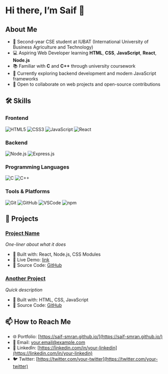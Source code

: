 # Hi there, I’m Saif 👋

## About Me

- 🏫 Second-year CSE student at IUBAT (International University of Business Agriculture and Technology)
- 💻 Aspiring Web Developer learning **HTML**, **CSS**, **JavaScript**, **React**, **Node.js**
- 📚 Familiar with **C** and **C++** through university coursework
- 🌱 Currently exploring backend development and modern JavaScript frameworks
- 🎯 Open to collaborate on web projects and open-source contributions

## 🛠️ Skills

<!-- Use markdown image badges for each technology -->

### Frontend

![HTML5](https://img.shields.io/badge/HTML5-E34F26?style=flat&logo=html5&logoColor=white) ![CSS3](https://img.shields.io/badge/CSS3-1572B6?style=flat&logo=css3&logoColor=white) ![JavaScript](https://img.shields.io/badge/JavaScript-F7DF1E?style=flat&logo=javascript&logoColor=black) ![React](https://img.shields.io/badge/React-61DAFB?style=flat&logo=react&logoColor=black)

### Backend

![Node.js](https://img.shields.io/badge/Node.js-339933?style=flat&logo=nodedotjs&logoColor=white) ![Express.js](https://img.shields.io/badge/Express.js-000000?style=flat&logo=express&logoColor=white)

### Programming Languages

![C](https://img.shields.io/badge/C-00599C?style=flat&logo=c&logoColor=white) ![C++](https://img.shields.io/badge/C++-00599C?style=flat&logo=c%2B%2B&logoColor=white)

### Tools & Platforms

![Git](https://img.shields.io/badge/Git-F05032?style=flat&logo=git&logoColor=white) ![GitHub](https://img.shields.io/badge/GitHub-181717?style=flat&logo=github&logoColor=white) ![VSCode](https://img.shields.io/badge/VSCode-007ACC?style=flat&logo=visualstudiocode&logoColor=white) ![npm](https://img.shields.io/badge/npm-CB3837?style=flat&logo=npm&logoColor=white)

## 📂 Projects

### [Project Name](#)

_One-liner about what it does_

- 🔧 Built with: React, Node.js, CSS Modules
- 🚀 Live Demo: [link]()
- 📖 Source Code: [GitHub](#)

### [Another Project](#)

_Quick description_

- 🔧 Built with: HTML, CSS, JavaScript
- 📖 Source Code: [GitHub](#)

<!-- ## 📝 Future Tech & Learning Roadmap

- -->

## 📫 How to Reach Me

- 🌐 Portfolio: [https://saif-smran.github.io/](https://saif-smran.github.io/)
- 📧 Email: [your.email@example.com](mailto:your.email@example.com)
- 💼 LinkedIn: [https://linkedin.com/in/your-linkedin](https://linkedin.com/in/your-linkedin)
- 🐦 Twitter: [https://twitter.com/your-twitter](https://twitter.com/your-twitter)
